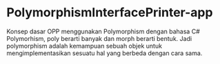 # PolymorphismInterfacePrinter-app
Konsep dasar OPP menggunakan Polymorphism dengan bahasa C#
Polymorhism, poly berarti banyak dan morph berarti bentuk. Jadi polymorphism adalah kemampuan sebuah objek untuk mengimplementasikan sesuatu hal yang berbeda dengan cara sama.
